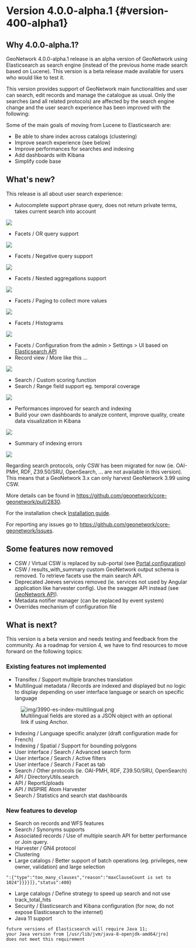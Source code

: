 # Version 4.0.0-alpha.1 {#version-400-alpha1}

## Why 4.0.0-alpha.1?

GeoNetwork 4.0.0-alpha.1 release is an alpha version of GeoNetwork using Elasticsearch as search engine (instead of the previous home made search based on Lucene). This version is a beta release made available for users who would like to test it.

This version provides support of GeoNetwork main functionalities and user can search, edit records and manage the catalogue as usual. Only the searches (and all related protocols) are affected by the search engine change and the user search experience has been improved with the following:

Some of the main goals of moving from Lucene to Elasticsearch are:

-   Be able to share index across catalogs (clustering)
-   Improve search experience (see below)
-   Improve performances for searches and indexing
-   Add dashboards with Kibana
-   Simplify code base

## What's new?

This release is all about user search experience:

-   Autocomplete support phrase query, does not return private terms, takes current search into account

![](img/3990-es-suggest-phrase.png)

-   Facets / OR query support

![](img/3990-es-facet-or.png)

-   Facets / Negative query support

![](img/3990-es-facet-negative.png)

-   Facets / Nested aggregations support

![](img/3990-es-facet-nested.png)

-   Facets / Paging to collect more values

![](img/3990-es-facet-more.png)

-   Facets / Histograms

![](img/3990-es-facet-histogram.png)

-   Facets / Configuration from the admin > Settings > UI based on [Elasticsearch API](https://www.elastic.co/guide/en/elasticsearch/reference/current/search-aggregations.html)
-   Record view / More like this \...

![](img/3990-es-morelikethis.png)

-   Search / Custom scoring function
-   Search / Range field support eg. temporal coverage

![](img/3990-es-search-range.png)

-   Performances improved for search and indexing
-   Build your own dashboards to analyze content, improve quality, create data visualization in Kibana

![](img/3990-kb-dq.png)

-   Summary of indexing errors

![](img/3990-es-indexing-errors.png)

Regarding search protocols, only CSW has been migrated for now (ie. OAI-PMH, RDF, Z39.50/SRU, OpenSearch, \... are not available in this version). This means that a GeoNetwork 3.x can only harvest GeoNetwork 3.99 using CSW.

More details can be found in <https://github.com/geonetwork/core-geonetwork/pull/2830>.

For the installation check [Installation guide](../../install-guide/index.md).

For reporting any issues go to <https://github.com/geonetwork/core-geonetwork/issues>.

## Some features now removed

-   CSW / Virtual CSW is replaced by sub-portal (see [Portal configuration](../../administrator-guide/configuring-the-catalog/portal-configuration.md))
-   CSW / results_with_summary custom GeoNetwork output schema is removed. To retrieve facets use the main search API.
-   Deprecated Jeeves services removed (ie. services not used by Angular application like harvester config). Use the swagger API instead (see [GeoNetwork API](../../api/the-geonetwork-api.md)).
-   Metadata notifier manager (can be replaced by event system)
-   Overrides mechanism of configuration file

## What is next?

This version is a beta version and needs testing and feedback from the community. As a roadmap for version 4, we have to find resources to move forward on the following topics:

### Existing features not implemented

-   Transifex / Support multiple branches translation
-   Multilingual metadata / Records are indexed and displayed but no logic to display depending on user interface language or search on specific language

<figure>
<img src="img/3990-es-index-multilingual.png" alt="img/3990-es-index-multilingual.png" />
<figcaption>Multilingual fields are stored as a JSON object with an optional link if using Anchor.</figcaption>
</figure>

-   Indexing / Language specific analyzer (draft configuration made for French)
-   Indexing / Spatial / Support for bounding polygons
-   User interface / Search / Advanced search form
-   User interface / Search / Active filters
-   User interface / Search / Facet as tab
-   Search / Other protocols (ie. OAI-PMH, RDF, Z39.50/SRU, OpenSearch)
-   API / DirectoryUtils.search
-   API / ReportUploads
-   API / INSPIRE Atom Harvester
-   Search / Statistics and search stat dashboards

### New features to develop

-   Search on records and WFS features
-   Search / Synonyms supports
-   Associated records / Use of multiple search API for better performance or Join query.
-   Harvester / GN4 protocol
-   Clustering
-   Large catalogs / Better support of batch operations (eg. privileges, new owner, validation) and large selection

``` 
":{"type":"too_many_clauses","reason":"maxClauseCount is set to 1024"}}}}]},"status":400}
```

-   Large catalogs / Define strategy to speed up search and not use track_total_hits
-   Security / Elasticsearch and Kibana configuration (for now, do not expose Elasticsearch to the internet)
-   Java 11 support

``` 
future versions of Elasticsearch will require Java 11;
your Java version from [/usr/lib/jvm/java-8-openjdk-amd64/jre]
does not meet this requirement
```
